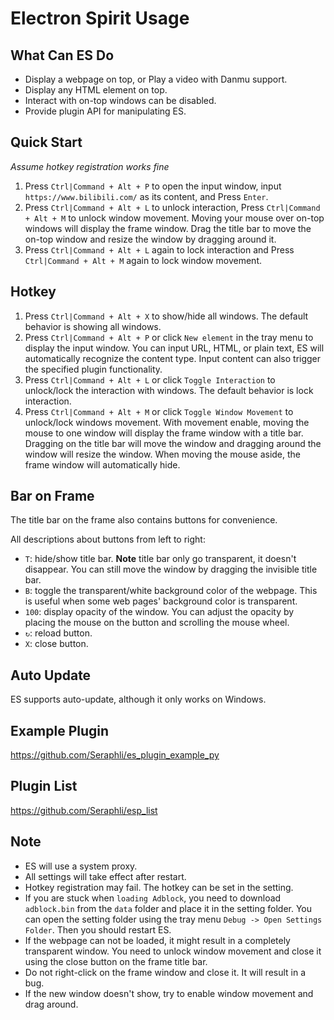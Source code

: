 # Electron Spirit Usage

## What Can ES Do
- Display a webpage on top, or Play a video with Danmu support.
- Display any HTML element on top.
- Interact with on-top windows can be disabled.
- Provide plugin API for manipulating ES.

## Quick Start

*Assume hotkey registration works fine*

1. Press `Ctrl|Command + Alt + P` to open the input window, input `https://www.bilibili.com/` as its content, and Press `Enter`.
2. Press `Ctrl|Command + Alt + L` to unlock interaction, Press `Ctrl|Command + Alt + M` to unlock window movement. Moving your mouse over on-top windows will display the frame window. Drag the title bar to move the on-top window and resize the window by dragging around it.
3. Press `Ctrl|Command + Alt + L` again to lock interaction and Press `Ctrl|Command + Alt + M` again to lock window movement.

## Hotkey

1. Press `Ctrl|Command + Alt + X` to show/hide all windows. The default behavior is showing all windows.
2. Press `Ctrl|Command + Alt + P` or click `New element` in the tray menu to display the input window. You can input URL, HTML, or plain text, ES will automatically recognize the content type. Input content can also trigger the specified plugin functionality.
3. Press `Ctrl|Command + Alt + L` or click `Toggle Interaction` to unlock/lock the interaction with windows. The default behavior is lock interaction.
4. Press `Ctrl|Command + Alt + M` or click `Toggle Window Movement` to unlock/lock windows movement. With movement enable, moving the mouse to one window will display the frame window with a title bar. Dragging on the title bar will move the window and dragging around the window will resize the window. When moving the mouse aside, the frame window will automatically hide.

## Bar on Frame

The title bar on the frame also contains buttons for convenience.

All descriptions about buttons from left to right:
- `T`: hide/show title bar. **Note** title bar only go transparent, it doesn't disappear. You can still move the window by dragging the invisible title bar.
- `B`: toggle the transparent/white background color of the webpage. This is useful when some web pages' background color is transparent.
- `100`: display opacity of the window. You can adjust the opacity by placing the mouse on the button and scrolling the mouse wheel.
- `↻`: reload button.
- `X`: close button.


## Auto Update

ES supports auto-update, although it only works on Windows.

## Example Plugin

https://github.com/Seraphli/es_plugin_example_py


## Plugin List

https://github.com/Seraphli/esp_list

## Note

- ES will use a system proxy.
- All settings will take effect after restart.
- Hotkey registration may fail. The hotkey can be set in the setting.
- If you are stuck when `loading Adblock`, you need to download `adblock.bin` from the `data` folder and place it in the setting folder. You can open the setting folder using the tray menu `Debug -> Open Settings Folder`. Then you should restart ES.
- If the webpage can not be loaded, it might result in a completely transparent window. You need to unlock window movement and close it using the close button on the frame title bar.
- Do not right-click on the frame window and close it. It will result in a bug.
- If the new window doesn't show, try to enable window movement and drag around.
